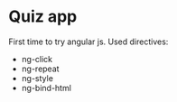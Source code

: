 Quiz app
===
First time to try angular js.
Used directives:
- ng-click
- ng-repeat
- ng-style
- ng-bind-html


